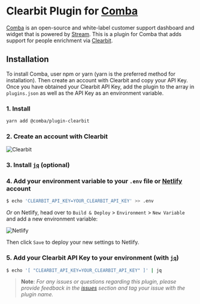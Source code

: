 # Clearbit Plugin for [Comba](https://github.com/getstream/comba)

[Comba](https://github.com/getstream/comba) is an open-source and white-label customer support dashboard and widget that is powered by [Stream](https://getstream.io/). This is a plugin for Comba that adds support for people enrichment via [Clearbit](https://clearbit.com).

## Installation

To install Comba, user npm or yarn (yarn is the preferred method for installation). Then create an account with Clearbit and copy your API Key. Once you have obtained your Clearbit API Key, add the plugin to the array in `plugins.json` as well as the API Key as an environment variable.

### 1. Install

```bash
yarn add @comba/plugin-clearbit
```

### 2. Create an account with Clearbit

![Clearbit](https://i.imgur.com/V3F6FE0.png)

### 3. Install [`jq`](https://stedolan.github.io/jq/) (optional)

### 4. Add your environment variable to your `.env` file or [Netlify](https://netlify.com) account

```bash
$ echo 'CLEARBIT_API_KEY=YOUR_CLEARBIT_API_KEY' >> .env
```

_Or_ on Netlify, head over to `Build & Deploy` > `Environment` > `New Variable` and add a new environment variable:

![Netlify](https://i.imgur.com/dc4HoRc.png)

Then click `Save` to deploy your new settings to Netlify.

### 5. Add your Clearbit API Key to your environment (with [`jq`](https://stedolan.github.io/jq/))

```bash
$ echo '[ "CLEARBIT_API_KEY=YOUR_CLEARBIT_API_KEY" ]' | jq
```

> **Note**: _For any issues or questions regarding this plugin, please provide feedback in the [issues](https://github.com/getstream/comba/issues) section and tag your issue with the plugin name._
